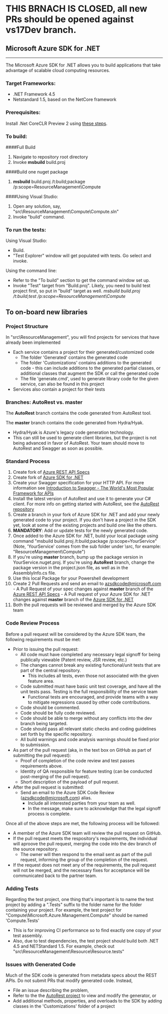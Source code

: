 # THIS BRNACH IS CLOSED, all new PRs should be opened against vs17Dev branch.


## Microsoft Azure SDK for .NET
----------
The Microsoft Azure SDK for .NET allows you to build applications
that take advantage of scalable cloud computing resources.

### Target Frameworks:

* .NET Framework 4.5
* Netstandard 1.5, based on the NetCore framework

### Prerequisites:
  Install .Net CoreCLR Preview 2 using [these steps](https://download.microsoft.com/download/A/3/8/A38489F3-9777-41DD-83F8-2CBDFAB2520C/DotNetCore.1.0.0-VS2015Tools.Preview2.exe).

### To build:

####Full Build

 1. Navigate to repository root directory
 2. Invoke **msbuild** build.proj

####Build one nuget package

 1. **msbuild** build.proj /t:build;package /p:scope=ResourceManagement\Compute


####Using Visual Studio:

  

 1. Open any solution, say, "src\ResourceManagement\Compute\Compute.sln"
 2. Invoke "build" command.


### To run the tests:

Using Visual Studio:

  - Build.
  - "Test Explorer" window will get populated with tests. Go select and invoke.

Using the command line:

  - Refer to the "To build" section to get the command window set up.
  - Invoke "Test" target from "Build.proj". Likely, you need to build test project first, so put in "build" target as well. 
        *msbuild build.proj /t:build;test /p:scope=ResourceManagement\Compute*

## To on-board new libraries

### Project Structure

In "src\ResourceManagement", you will find projects for services that have already been implemented

  - Each service contains a project for their generated/customized code
    - The folder 'Generated' contains the generated code
    - The folder 'Customizations' contains additions to the generated code - this can include additions to the generated partial classes, or additional classes that augment the SDK or call the generated code
    - The file 'generate.cmd', used to generate library code for the given service, can also be found in this project
  - Services also contain a project for their tests

### Branches: AutoRest vs. master

The **AutoRest** branch contains the code generated from AutoRest tool.

The **master** branch contains the code generated from Hydra/Hyak.
  - Hydra/Hyak is Azure's legacy code generation technology.
  - This can still be used to generate client libraries, but the project is not being advanced in favor of AutoRest. Your team should move to AutoRest and Swagger as soon as possible.

### Standard Process

 1. Create fork of [Azure REST API Specs](https://github.com/azure/azure-rest-api-specs)
 2. Create fork of [Azure SDK for .NET](https://github.com/azure/azure-sdk-for-net)
 3. Create your Swagger specification for your HTTP API. For more information see 
 [Introduction to Swagger - The World's Most Popular Framework for APIs](http://swagger.io)
 4. Install the latest version of AutoRest and use it to generate your C# client. For more info on getting started with AutoRest, 
 see the [AutoRest repository](https://github.com/Azure/autorest)
 5. Create a branch in your fork of Azure SDK for .NET and add your newly generated code to your project. If you don't have a project in the SDK yet, look at some of the existing projects and build one like the others. 
 6. **MANDATORY**: Add or update tests for the newly generated code.
 7. Once added to the Azure SDK for .NET, build your local package using command "msbuild build.proj /t:build;package /p:scope=YourService" 
 (Note, 'YourService' comes from the sub folder under <sdk-repo-root>\src, for example: "ResourceManagement\Compute")
 8. If you're using **master** branch, bump up the package version in YourService.nuget.proj. If you're using **AutoRest** branch, change the package version in the project.json file, as well as in the AssemblyInfo.cs file.
 9. Use this local Package for your Powershell development
 10. Create 2 Pull Requests and send an email to [azsdkcode@microsoft.com](mailto:azsdkcode@microsoft.com)
    - A Pull Request of your spec changes against **master** branch of the [Azure REST API Specs](https://github.com/azure/azure-rest-api-specs)
    - A Pull request of your Azure SDK for .NET changes against **master** branch of the [Azure SDK for .NET](https://github.com/azure/azure-sdk-for-net)
 11. Both the pull requests will be reviewed and merged by the Azure SDK team

### Code Review Process

Before a pull request will be considered by the Azure SDK team, the following requirements must be met:

- Prior to issuing the pull request:
  - All code must have completed any necessary legal signoff for being publically viewable (Patent review, JSR review, etc.)
  - The changes cannot break any existing functional/unit tests that are part of the central repository.
    - This includes all tests, even those not associated with the given feature area.
  - Code submitted must have basic unit test coverage, and have all the unit tests pass. Testing is the full responsibility of the service team
    - Functional tests are encouraged, and provide teams with a way to mitigate regressions caused by other code contributions.
  - Code should be commented.
  - Code should be fully code reviewed.
  - Code should be able to merge without any conflicts into the dev branch being targeted.
  - Code should pass all relevant static checks and coding guidelines set forth by the specific repository.
  - All build warnings and code analysis warnings should be fixed prior to submission.
- As part of the pull request (aka, in the text box on GitHub as part of submitting the pull request):
  - Proof of completion of the code review and test passes requirements above.
  - Identity of QA responsible for feature testing (can be conducted post-merging of the pull request).
  - Short description of the payload of pull request.
- After the pull request is submitted:
  - Send an email to the Azure SDK Code Review (azsdkcode@microsoft.com) alias.
    - Include all interested parties from your team as well.
    - In the message, make sure to acknowledge that the legal signoff process is complete.

Once all of the above steps are met, the following process will be followed:

- A member of the Azure SDK team will review the pull request on GitHub.
- If the pull request meets the respository's requirements, the individual will aproove the pull request, merging the code into the dev branch of the source repository.
  - The owner will then respond to the email sent as part of the pull request, informing the group of the completion of the request.
- If the request does not meet any of the requirements, the pull request will not be merged, and the necessary fixes for acceptance will be communicated back to the partner team.

### Adding Tests

Regarding the test project, one thing that's important is to name the test project by adding a ".Tests" suffix to the folder name for the folder containing your project. For example, the test project for "Compute\Microsoft.Azure.Management.Compute" should be named 'Compute.Tests'

  - This is for improving CI performance so to find exactly one copy of your test assembly.
  - Also, due to test dependencies, the test project should build both .NET 4.5 and NETStandard 1.5. For example, check out "src\ResourceManagement\Resource\Resource.tests"

### Issues with Generated Code

Much of the SDK code is generated from metadata specs about the REST APIs. Do not submit PRs that modify generated code. Instead, 
  - File an issue describing the problem,
  - Refer to the the [AutoRest project](https://github.com/azure/autorest) to view and modify the generator, or
  - Add additional methods, properties, and overloads to the SDK by adding classes in the 'Customizations' folder of a project
